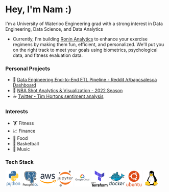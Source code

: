 # Hey, I'm Nam :)

I'm a University of Waterloo Engineering grad with a strong interest in Data Engineering, Data Science, and Data Analytics

- Currently, I'm building [Ronin Analytics](https://ronghosh.wixsite.com/ronin-analytics) to enhance your exercise regimens by making them fun, efficient, and personalized. We'll put you on the right track to meet your goals using biometrics, psychological data, and fitness evaluation data.

### Personal Projects

 - 🔧 [Data Engineering End-to-End ETL Pipeline - Reddit /r/bapcsalesca Dashboard](https://lookerstudio.google.com/u/0/reporting/a6814946-0e45-4619-a19a-19347f8f07ab/page/ST4JD)
 - 🏀 [NBA Shot Analytics & Visualization - 2022 Season](https://medium.com/@namnguyen93/a-quick-look-into-visualizing-nba-shot-data-24756665565b)
 - ☕ [Twitter - Tim Hortons sentiment analysis](https://medium.com/@namnguyen93/tim-hortons-sentiment-analysis-on-twitter-6638bd3e6c5d)

### Interests

 - 🏋️ Fitness
 - 📈 Finance
 - 🍣 Food
 - 🏀 Basketball
 - 🎵 Music

### Tech Stack

<p align="left">
  <img src="https://raw.githubusercontent.com/devicons/devicon/1119b9f84c0290e0f0b38982099a2bd027a48bf1/icons/python/python-original-wordmark.svg" width="50" height="50" />
  <img src="https://raw.githubusercontent.com/devicons/devicon/1119b9f84c0290e0f0b38982099a2bd027a48bf1/icons/postgresql/postgresql-original-wordmark.svg" width="50" height="50" />
  <img src="https://raw.githubusercontent.com/devicons/devicon/master/icons/amazonwebservices/amazonwebservices-original-wordmark.svg" width="50" height="50" />
  <img src="https://raw.githubusercontent.com/devicons/devicon/1119b9f84c0290e0f0b38982099a2bd027a48bf1/icons/jupyter/jupyter-original-wordmark.svg" width="50" height="50" />
  <img src="https://raw.githubusercontent.com/devicons/devicon/1119b9f84c0290e0f0b38982099a2bd027a48bf1/icons/googlecloud/googlecloud-original-wordmark.svg" width="50" height="50" />
  <img src="https://raw.githubusercontent.com/devicons/devicon/1119b9f84c0290e0f0b38982099a2bd027a48bf1/icons/terraform/terraform-original-wordmark.svg" width="50" height="50" />
  <img src="https://raw.githubusercontent.com/devicons/devicon/1119b9f84c0290e0f0b38982099a2bd027a48bf1/icons/docker/docker-original-wordmark.svg" width="50" height="50" />
  <img src="https://raw.githubusercontent.com/devicons/devicon/1119b9f84c0290e0f0b38982099a2bd027a48bf1/icons/ubuntu/ubuntu-plain-wordmark.svg" width="50" height="50" />
  <img src="https://raw.githubusercontent.com/devicons/devicon/1119b9f84c0290e0f0b38982099a2bd027a48bf1/icons/linux/linux-original.svg" width="50" height="50" />
  

</p>


<!--
**NammySosa/NammySosa** is a ✨ _special_ ✨ repository because its `README.md` (this file) appears on your GitHub profile.

Here are some ideas to get you started:

- 🔭 I’m currently working on ...
- 🌱 I’m currently learning ...
- 👯 I’m looking to collaborate on ...
- 🤔 I’m looking for help with ...
- 💬 Ask me about ...
- 📫 How to reach me: ...
- 😄 Pronouns: ...
- ⚡ Fun fact: ...
-->
